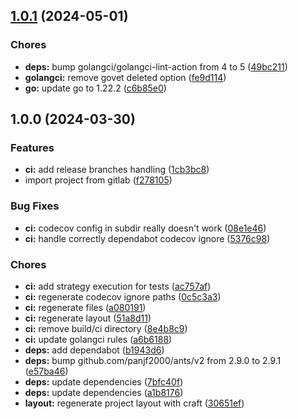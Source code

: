 ## [1.0.1](https://github.com/kilianpaquier/pooling/compare/v1.0.0...v1.0.1) (2024-05-01)


### Chores

* **deps:** bump golangci/golangci-lint-action from 4 to 5 ([49bc211](https://github.com/kilianpaquier/pooling/commit/49bc21103c146c9c2489a929940b6b8df8014d0e))
* **golangci:** remove govet deleted option ([fe9d114](https://github.com/kilianpaquier/pooling/commit/fe9d1142e8ac2135d604aac7f2b64cb85a4bde2b))
* **go:** update go to 1.22.2 ([c6b85e0](https://github.com/kilianpaquier/pooling/commit/c6b85e0c55a9d3ae23d5551fd3319cbb05f1ff54))

## 1.0.0 (2024-03-30)


### Features

* **ci:** add release branches handling ([1cb3bc8](https://github.com/kilianpaquier/pooling/commit/1cb3bc8efe6a5e69e0c989775ba19541f34f3ecb))
* import project from gitlab ([f278105](https://github.com/kilianpaquier/pooling/commit/f278105fed93d3051c06605ac691e74c208ebf1b))


### Bug Fixes

* **ci:** codecov config in subdir really doesn't work ([08e1e46](https://github.com/kilianpaquier/pooling/commit/08e1e463b4192ccf9b688d04001733320321ccbf))
* **ci:** handle correctly dependabot codecov ignore ([5376c98](https://github.com/kilianpaquier/pooling/commit/5376c98ad843d49fbccce54feba8331a91bdc2ad))


### Chores

* **ci:** add strategy execution for tests ([ac757af](https://github.com/kilianpaquier/pooling/commit/ac757afe347eabd7e2aa6b7412911ab36f4645d5))
* **ci:** regenerate codecov ignore paths ([0c5c3a3](https://github.com/kilianpaquier/pooling/commit/0c5c3a325f68b23585421fca62af8d2e5b7852ab))
* **ci:** regenerate files ([a080191](https://github.com/kilianpaquier/pooling/commit/a0801914b1e0461d8253e6cf7892e54808500fc3))
* **ci:** regenerate layout ([51a8d11](https://github.com/kilianpaquier/pooling/commit/51a8d1126c493bd2c17ac3e634addf8335db6f00))
* **ci:** remove build/ci directory ([8e4b8c9](https://github.com/kilianpaquier/pooling/commit/8e4b8c91df8e355aa1a9967d8d0153869eaa2ab8))
* **ci:** update golangci rules ([a6b6188](https://github.com/kilianpaquier/pooling/commit/a6b6188421131d855f636bdccb2bef5ce9234e3f))
* **deps:** add dependabot ([b1943d6](https://github.com/kilianpaquier/pooling/commit/b1943d6115a2f9cad9dfe46bf4a04d3a483484df))
* **deps:** bump github.com/panjf2000/ants/v2 from 2.9.0 to 2.9.1 ([e57ba46](https://github.com/kilianpaquier/pooling/commit/e57ba46b784f813260311b93ca9024043b33319d))
* **deps:** update dependencies ([7bfc40f](https://github.com/kilianpaquier/pooling/commit/7bfc40f145acd64e3cf107bd9ca58d87013df466))
* **deps:** update dependencies ([a1b8176](https://github.com/kilianpaquier/pooling/commit/a1b8176737407374c198fb062f84194a1f261cce))
* **layout:** regenerate project layout with craft ([30651ef](https://github.com/kilianpaquier/pooling/commit/30651efc5dd813bee1ad1751bccbeb53ffc733ff))
